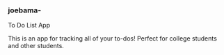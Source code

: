 ### joebama-
To Do List App 

This is an app for tracking all of your to-dos! Perfect for college students and other students.
